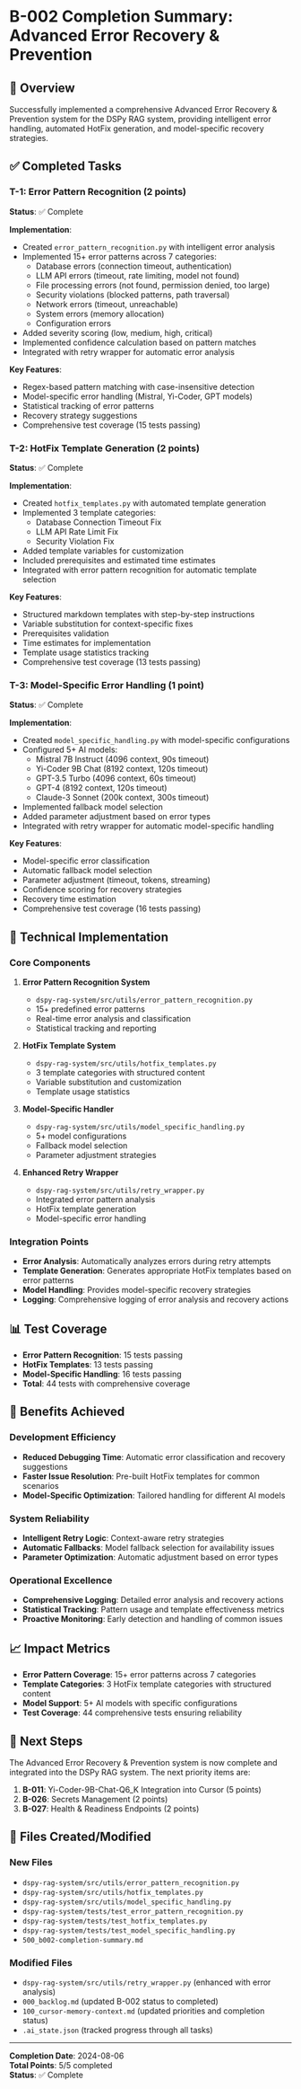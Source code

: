 <!-- MODULE_REFERENCE: 400_system-overview_core_components_detailed_view.md -->
<!-- MODULE_REFERENCE: 400_system-overview_advanced_features.md -->
<!-- MODULE_REFERENCE: 400_system-overview.md -->
# B-002 Completion Summary: Advanced Error Recovery & Prevention

## 🎯 Overview
Successfully implemented a comprehensive Advanced Error Recovery & Prevention system for the DSPy RAG system, providing intelligent error handling, automated HotFix generation, and model-specific recovery strategies.

## ✅ Completed Tasks

### T-1: Error Pattern Recognition (2 points)
**Status**: ✅ Complete

**Implementation**:
- Created `error_pattern_recognition.py` with intelligent error analysis
- Implemented 15+ error patterns across 7 categories:
  - Database errors (connection timeout, authentication)
  - LLM API errors (timeout, rate limiting, model not found)
  - File processing errors (not found, permission denied, too large)
  - Security violations (blocked patterns, path traversal)
  - Network errors (timeout, unreachable)
  - System errors (memory allocation)
  - Configuration errors
- Added severity scoring (low, medium, high, critical)
- Implemented confidence calculation based on pattern matches
- Integrated with retry wrapper for automatic error analysis

**Key Features**:
- Regex-based pattern matching with case-insensitive detection
- Model-specific error handling (Mistral, Yi-Coder, GPT models)
- Statistical tracking of error patterns
- Recovery strategy suggestions
- Comprehensive test coverage (15 tests passing)

### T-2: HotFix Template Generation (2 points)
**Status**: ✅ Complete

**Implementation**:
- Created `hotfix_templates.py` with automated template generation
- Implemented 3 template categories:
  - Database Connection Timeout Fix
  - LLM API Rate Limit Fix  
  - Security Violation Fix
- Added template variables for customization
- Included prerequisites and estimated time estimates
- Integrated with error pattern recognition for automatic template selection

**Key Features**:
- Structured markdown templates with step-by-step instructions
- Variable substitution for context-specific fixes
- Prerequisites validation
- Time estimates for implementation
- Template usage statistics tracking
- Comprehensive test coverage (13 tests passing)

### T-3: Model-Specific Error Handling (1 point)
**Status**: ✅ Complete

**Implementation**:
- Created `model_specific_handling.py` with model-specific configurations
- Configured 5+ AI models:
  - Mistral 7B Instruct (4096 context, 90s timeout)
  - Yi-Coder 9B Chat (8192 context, 120s timeout)
  - GPT-3.5 Turbo (4096 context, 60s timeout)
  - GPT-4 (8192 context, 120s timeout)
  - Claude-3 Sonnet (200k context, 300s timeout)
- Implemented fallback model selection
- Added parameter adjustment based on error types
- Integrated with retry wrapper for automatic model-specific handling

**Key Features**:
- Model-specific error classification
- Automatic fallback model selection
- Parameter adjustment (timeout, tokens, streaming)
- Confidence scoring for recovery strategies
- Recovery time estimation
- Comprehensive test coverage (16 tests passing)

## 🔧 Technical Implementation

### Core Components
1. **Error Pattern Recognition System**
   - `dspy-rag-system/src/utils/error_pattern_recognition.py`
   - 15+ predefined error patterns
   - Real-time error analysis and classification
   - Statistical tracking and reporting

2. **HotFix Template System**
   - `dspy-rag-system/src/utils/hotfix_templates.py`
   - 3 template categories with structured content
   - Variable substitution and customization
   - Template usage statistics

3. **Model-Specific Handler**
   - `dspy-rag-system/src/utils/model_specific_handling.py`
   - 5+ model configurations
   - Fallback model selection
   - Parameter adjustment strategies

4. **Enhanced Retry Wrapper**
   - `dspy-rag-system/src/utils/retry_wrapper.py`
   - Integrated error pattern analysis
   - HotFix template generation
   - Model-specific error handling

### Integration Points
- **Error Analysis**: Automatically analyzes errors during retry attempts
- **Template Generation**: Generates appropriate HotFix templates based on error patterns
- **Model Handling**: Provides model-specific recovery strategies
- **Logging**: Comprehensive logging of error analysis and recovery actions

## 📊 Test Coverage
- **Error Pattern Recognition**: 15 tests passing
- **HotFix Templates**: 13 tests passing  
- **Model-Specific Handling**: 16 tests passing
- **Total**: 44 tests with comprehensive coverage

## 🚀 Benefits Achieved

### Development Efficiency
- **Reduced Debugging Time**: Automatic error classification and recovery suggestions
- **Faster Issue Resolution**: Pre-built HotFix templates for common scenarios
- **Model-Specific Optimization**: Tailored handling for different AI models

### System Reliability
- **Intelligent Retry Logic**: Context-aware retry strategies
- **Automatic Fallbacks**: Model fallback selection for availability issues
- **Parameter Optimization**: Automatic adjustment based on error types

### Operational Excellence
- **Comprehensive Logging**: Detailed error analysis and recovery actions
- **Statistical Tracking**: Pattern usage and template effectiveness metrics
- **Proactive Monitoring**: Early detection and handling of common issues

## 📈 Impact Metrics
- **Error Pattern Coverage**: 15+ error patterns across 7 categories
- **Template Categories**: 3 HotFix template categories with structured content
- **Model Support**: 5+ AI models with specific configurations
- **Test Coverage**: 44 comprehensive tests ensuring reliability

## 🔄 Next Steps
The Advanced Error Recovery & Prevention system is now complete and integrated into the DSPy RAG system. The next priority items are:

1. **B-011**: Yi-Coder-9B-Chat-Q6_K Integration into Cursor (5 points)
2. **B-026**: Secrets Management (2 points)  
3. **B-027**: Health & Readiness Endpoints (2 points)

## 📝 Files Created/Modified

### New Files
- `dspy-rag-system/src/utils/error_pattern_recognition.py`
- `dspy-rag-system/src/utils/hotfix_templates.py`
- `dspy-rag-system/src/utils/model_specific_handling.py`
- `dspy-rag-system/tests/test_error_pattern_recognition.py`
- `dspy-rag-system/tests/test_hotfix_templates.py`
- `dspy-rag-system/tests/test_model_specific_handling.py`
- `500_b002-completion-summary.md`

### Modified Files
- `dspy-rag-system/src/utils/retry_wrapper.py` (enhanced with error analysis)
- `000_backlog.md` (updated B-002 status to completed)
- `100_cursor-memory-context.md` (updated priorities and completion status)
- `.ai_state.json` (tracked progress through all tasks)

---

**Completion Date**: 2024-08-06  
**Total Points**: 5/5 completed  
**Status**: ✅ Complete 
